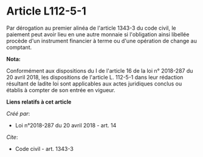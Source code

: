 # Article L112-5-1

Par dérogation au premier alinéa de l'article 1343-3 du code civil, le paiement peut avoir lieu en une autre monnaie si
l'obligation ainsi libellée procède d'un instrument financier à terme ou d'une opération de change au comptant.

**Nota:**

Conformément aux dispositions du I de l'article 16 de la loi n° 2018-287 du 20 avril 2018, les dispositions de l'article L.
112-5-1 dans leur rédaction résultant de ladite loi sont applicables aux actes juridiques conclus ou établis à compter de son
entrée en vigueur.

**Liens relatifs à cet article**

_Créé par_:

  - Loi n°2018-287 du 20 avril 2018 - art. 14

_Cite_:

  - Code civil - art. 1343-3
